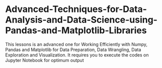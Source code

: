 # Advanced-Techniques-for-Data-Analysis-and-Data-Science-using-Pandas-and-Matplotlib-Libraries
This lessons is an advanced one for Working Efficiently with Numpy, Pandas and Matplotlib for Data Preparation, Data Wrangling, Data Exploration and Visualization. It requires you to execute the codes on Jupyter Notebook for optimum output
